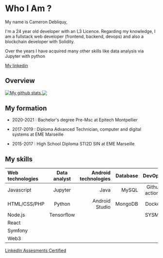 # Who I Am ?

My name is Cameron Debliquy, 

I'm a 24 year old developer with an L3 Licence. 
Regarding my knowledge, I am a fullstack web developer (frontend, backend, devops) and also a blockchain developer with Solidity.

Over the years I have acquired many other skills like data analysis via Jupyter with python

[My linkedin](https://www.linkedin.com/in/cameron-debliquy/)


## Overview

<a href="https://github.com/anuraghazra/github-readme-stats">
  <img align="center" src="https://github-readme-stats.vercel.app/api?username=Celesxx&theme=dark&count_private=true&show_icons=true" alt="My github stats" />
  <img align="center" src="https://github-readme-stats.vercel.app/api/top-langs/?username=Celesxx&theme=dark&langs_count=15&layout=compact" />
</a>


## My formation 

- 2020-2021 : Bachelor's degree Pre-Msc at Epitech Montpellier

- 2017-2019 : Diploma Advanced Technician, computer and digital systems at EME Marseille

- 2015-2017 : High School Diploma STI2D SIN at EME Marseille


## My skills


| Web technologies | Data analyst        | Android technologies| Database | DevOps | blockchain
| :--------------- |:---------------:| -----:| ------:| ------:| --------:|
| Javascript  |   Jupyter       |  Java | MySQL | Github actions | Solidity |
| HTML/CSS/PHP | Python            |   Android Studio | MongoDB | Docker |
| Node.js  | Tensorflow         |     |     | SYSML | |
| React|  || |
| Symfony | || |
| Web3 | || |

[LinkedIn Assesments Certified](https://www.linkedin.com/in/cameron-debliquy/)




